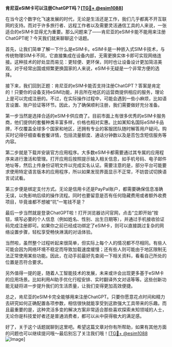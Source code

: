 **肯尼亚eSIM卡可以注册ChatGPT吗？[[TG💪+ @esim1088](https://t.me/s/esim1088)]**

在当今这个数字化飞速发展的时代，无论是生活还是工作，我们几乎都离不开互联网的支持。而对于许多旅行者、远程工作者以及需要灵活通信工具的人来说，一张适合的eSIM卡显得尤为重要。那么问题来了——肯尼亚的eSIM卡能不能用来注册ChatGPT呢？今天我们就来聊聊这个话题。

首先，让我们简单了解一下什么是eSIM卡。eSIM卡是一种嵌入式SIM卡技术，与传统物理SIM卡不同，它直接集成在设备内部，无需更换实体卡即可实现网络连接。这种技术的好处显而易见：更轻便、更环保，同时也让设备设计更加简洁美观。对于经常出国或频繁更换国家的人来说，eSIM卡无疑是一个非常方便的选择。

接下来，我们回到正题：肯尼亚的eSIM卡能否支持注册ChatGPT？答案是肯定的！只要你的设备支持eSIM功能，并且所在地区的运营商提供相应的服务，理论上是可以完成注册的。不过，在实际操作过程中，可能会遇到一些小麻烦，比如语言设置、账户验证等环节。因此，为了确保顺利注册，我们需要做好充分准备。

第一步当然是选择合适的eSIM卡供应商了。目前市面上有很多优秀的eSIM卡服务商，他们提供的套餐种类丰富多样，价格也相对实惠。比如某知名国际eSIM卡品牌，不仅覆盖全球多个国家和地区，还拥有专业的客服团队随时解答用户疑问。购买时记得仔细查看套餐详情，包括流量额度、通话分钟数以及是否包含短信服务等内容。

第二步就是下载并安装官方应用程序。大多数eSIM卡都需要通过其专属的应用程序来进行激活和管理。打开应用后按照提示输入相关信息，如手机号码、电子邮件地址等，然后上传身份证明文件以完成实名认证。需要注意的是，部分平台可能要求使用特定语言版本的应用程序，所以如果发现界面显示不正常，不妨尝试切换语言试试看。

第三步便是绑定支付方式。无论是信用卡还是PayPal账户，都需要确保信息准确无误，以免影响后续的操作流程。同时也要留意是否有任何隐藏费用或者额外收费项目，毕竟谁都不想被“坑”一笔钱不是？

最后一步当然就是登录ChatGPT啦！打开浏览器访问官网，点击“立即开始”按钮，填写必要的个人信息（例如姓名、性别、出生日期等），并通过手机接收验证码完成注册即可。如果你之前已经成功绑定了eSIM卡，则可以直接跳过复杂的网络设置步骤，轻松享受畅快淋漓的对话体验。

当然啦，虽然整个过程听起来很简单，但实际上每个人的情况都不尽相同。有些人可能会因为网络环境不稳定而导致加载速度缓慢；还有些人则可能由于地区限制无法正常使用某些功能。因此，在动手前最好先查阅一下相关资料，看看自己所处的位置是否符合要求。

另外值得一提的是，随着人工智能技术的发展，未来或许会出现更多基于eSIM卡的应用场景。比如利用AI助手优化行程安排、实时翻译外文对话等等。这些创新功能无疑将进一步提升我们的生活质量，让我们变得更加高效便捷。

总之，肯尼亚的eSIM卡完全能够用来注册ChatGPT。只要你愿意花点时间和精力去研究如何正确配置各项参数，相信很快就能享受到这款强大工具带来的乐趣。而且最重要的是，这种灵活多变的解决方案非常适合那些喜欢探索未知领域的人士，无论你是科技爱好者还是普通消费者，都可以从中获得极大的满足感。

好了，关于这个话题就聊到这里吧。希望这篇文章对你有所帮助，如果有其他方面的问题也可以继续提问哦～最后别忘了关注我们哦！[[TG💪+ @esim1088](https://t.me/s/esim1088) ![Image](https://i.postimg.cc/4NQfJmqS/Snipaste-2025-05-13-00-14-12.png)]